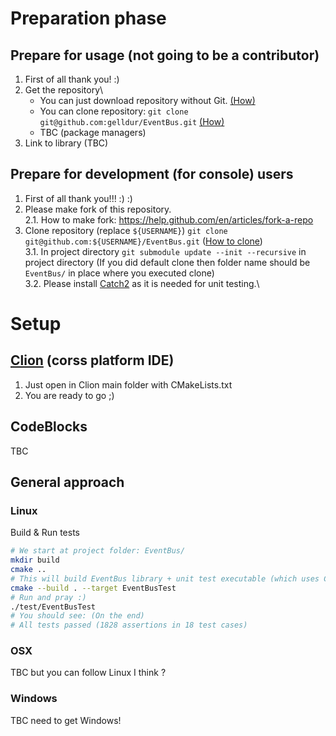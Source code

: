 # Preparation phase

## Prepare for usage (not going to be a contributor)
 
1. First of all thank you! :)
2. Get the repository\
	- You can just download repository without Git.
	[(How)](https://help.github.com/en/articles/cloning-a-repository)
	- You can clone repository: `git clone git@github.com:gelldur/EventBus.git`
	[(How)](https://help.github.com/en/articles/cloning-a-repository)
	- TBC (package managers)
3. Link to library (TBC)
 
## Prepare for development (for console) users
1. First of all thank you!!! :) :)
2. Please make fork of this repository.\
2.1. How to make fork: https://help.github.com/en/articles/fork-a-repo
3. Clone repository (replace `${USERNAME}`) `git clone git@github.com:${USERNAME}/EventBus.git`
([How to clone](https://help.github.com/en/articles/cloning-a-repository))\
3.1. In project directory `git submodule update --init --recursive` in project directory
(If you did default clone then folder name should be `EventBus/` in place where you executed clone)\
3.2. Please install [Catch2](https://github.com/catchorg/Catch2) as it is needed for unit testing.\



# Setup

## [Clion](https://www.jetbrains.com/clion/) (corss platform IDE)
1. Just open in Clion main folder with CMakeLists.txt
2. You are ready to go ;)

## CodeBlocks
TBC

## General approach

### Linux
Build & Run tests
```bash
# We start at project folder: EventBus/
mkdir build
cmake ..
# This will build EventBus library + unit test executable (which uses Catch2 and EventBus library)
cmake --build . --target EventBusTest
# Run and pray :)
./test/EventBusTest
# You should see: (On the end)
# All tests passed (1828 assertions in 18 test cases)
```

### OSX
TBC but you can follow Linux I think ?


### Windows
TBC need to get Windows!



